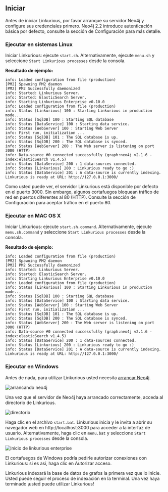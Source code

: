 ## Iniciar

Antes de iniciar Linkurious, por favor arranque su servidor Neo4j y configure sus credenciales primero. Neo4j 2.2 introduce autenticación básica por defecto, consulte la sección de Configuración para más detalle.

### Ejecutar en sistemas Linux

Iniciar Linkurious: ejecute `start.sh`. Alternativamente, ejecute `menu.sh` y seleccione `Start Linkurious processes` desde la consola.

**Resultado de ejemplo:**
```Text
info: Loaded configuration from file (production)
[PM2] Spawning PM2 daemon
[PM2] PM2 Successfully daemonized
info: Started: Linkurious Server.
info: Started: ElasticSearch Server.
info: Starting Linkurious Enterprise v0.10.0
info: Loaded configuration from file (production)
info: Status [Linkurious] 100 : Starting Linkurious in production mode... 
info: Status [SqlDB] 100 : Starting SQL database 
info: Status [DataService] 100 : Starting data service. 
info: Status [WebServer] 100 : Starting Web Server
info: First run, initialization ...
info: Status [SqlDB] 101 : The SQL database is up.
info: Status [SqlDB] 200 : The SQL database is synced.
info: Status [WebServer] 200 : The Web server is listening on port 3000 (HTTP)
info: Data-source #0 connected successfully (graph:neo4j v2.1.6 - index:elasticSearch v1.4.5)
info: Status [DataService] 200 : 1 data-sources connected. 
info: Status [Linkurious] 200 : Linkurious ready to go :) 
info: Status [DataService] 201 : A data-source is currently indexing.
Linkurious is ready at URL: http://127.0.0.1:3000/
```

Como usted puede ver, el servidor Linkurious está disponible por defecto en el puerto 3000. Sin embargo, algunos cortafuegos bloquean tráfico de red en puertos diferentes al 80 (HTTP). Consulte la sección de Configuración para aceptar tráfico en el puerto 80.


### Ejecutar en MAC OS X


Iniciar Linkurious: ejecute `start.sh.command`. Alternativamente, ejecute `menu.sh.command` y seleccione `Start Linkurious processes` desde la consola.

**Resultado de ejemplo:** 
```Text
info: Loaded configuration from file (production)
[PM2] Spawning PM2 daemon
[PM2] PM2 Successfully daemonized
info: Started: Linkurious Server.
info: Started: ElasticSearch Server.
info: Starting Linkurious Enterprise v0.10.0
info: Loaded configuration from file (production)
info: Status [Linkurious] 100 : Starting Linkurious in production mode... 
info: Status [SqlDB] 100 : Starting SQL database 
info: Status [DataService] 100 : Starting data service. 
info: Status [WebServer] 100 : Starting Web Server
info: First run, initialization ...
info: Status [SqlDB] 101 : The SQL database is up.
info: Status [SqlDB] 200 : The SQL database is synced.
info: Status [WebServer] 200 : The Web server is listening on port 3000 (HTTP)
info: Data-source #0 connected successfully (graph:neo4j v2.1.6 - index:elasticSearch v1.4.5)
info: Status [DataService] 200 : 1 data-sources connected. 
info: Status [Linkurious] 200 : Linkurious ready to go :) 
info: Status [DataService] 201 : A data-source is currently indexing.
Linkurious is ready at URL: http://127.0.0.1:3000/
```


### Ejecutar en Windows

Antes de nada, para utilizar Linkurious usted necesita [arrancar Neo4j](http://neo4j.com/download/).


![arrancando neo4j](Launching-neo4j.png)

Una vez que el servidor de Neo4j haya arrancado correctamente, acceda al directorio de Linkurious.

![directorio](Folder.png)

Haga clic en el archivo `start.bat`. Linkurious inicia y le invita a abrir su navegador web en http://localhost:3000 para acceder a la interfaz de usuario. Alternativamente, haga clic en `menu.bat` y seleccione `Start Linkurious processes` desde la consola.

![inicio de linkurious enterprise](Startup.png)

<div class="alert alert-warning">
    <i class="octicon octicon-stop"></i> El cortafuegos de Windows podría pedirle autorizar conexiones con Linkurious: si es así, haga clic en Autorizar acceso.
</div>

Linkurious indexará la base de datos de grafos la primera vez que lo inicie. Usted puede seguir el proceso de indexación en la terminal. Una vez haya terminado ¡usted puede utilizar Linkurious!


